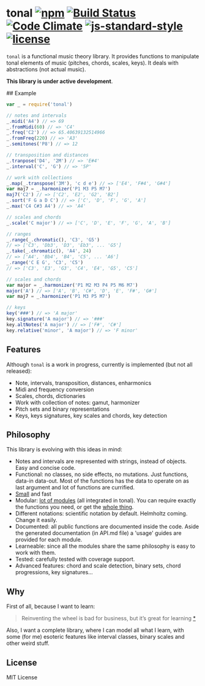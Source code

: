 # tonal [![npm](https://img.shields.io/npm/v/_.svg)](https://www.npmjs.com/package/tonal) [![Build Status](https://travis-ci.org/danigb/_.svg?branch=master)](https://travis-ci.org/danigb/tonal) [![Code Climate](https://codeclimate.com/github/danigb/tonal/badges/gpa.svg)](https://codeclimate.com/github/danigb/tonal) [![js-standard-style](https://img.shields.io/badge/code%20style-standard-brightgreen.svg?style=flat)](https://github.com/feross/standard) [![license](https://img.shields.io/npm/l/_.svg)](https://www.npmjs.com/package/tonal)

`tonal` is a functional music theory library. It provides functions to manipulate tonal elements of music (pitches, chords, scales, keys). It deals with abstractions (not actual music).

__This library is under active development__.

## Example

```js
var _ = require('tonal')

// notes and intervals
_.midi('A4') // => 69
_.fromMidi(60) // => 'C4'
_.freq('C2') // => 65.40639132514966
_.fromFreq(220) // => 'A3'
_.semitones('P8') // => 12

// transposition and distances
_.tranpose('D4', '2M') // => 'E#4'
_.interval('C', 'G') // => '5P'

// work with collections
_.map(_.transpose('3M'), 'c d e') // => ['E4', 'F#4', 'G#4']
var maj7 = _.harmonizer('P1 M3 P5 M7')
maj7('C2') // => ['C2', 'E2', 'G2', 'B2']
_.sort('F G a D C') // => ['C', 'D', 'F', 'G', 'A']
_.max('C4 C#3 A4') // => 'A4'

// scales and chords
_.scale('C major') // => ['C', 'D', 'E', 'F', 'G', 'A', 'B']

// ranges
_.range(_.chromatic(), 'C3', 'G5')
// => ['C3', 'Db3', 'D3', 'Eb3', ... 'G5']
_.take(_.chromatic(), 'A4', 24)
// => ['A4', 'Bb4', 'B4', 'C5', ... 'A6']
_.range('C E G', 'C3', 'C5')
// => ['C3', 'E3', 'G3', 'C4', 'E4', 'G5', 'C5']

// scales and chords
var major = _.harmonizer('P1 M2 M3 P4 P5 M6 M7')
major('A') // => ['A', 'B', 'C#', 'D', 'E', 'F#', 'G#']
var maj7 = _.harmonizer('P1 M3 P5 M7')

// keys
key('###') // => 'A major'
key.signature('A major') // => '###'
key.altNotes('A major') // => ['F#', 'C#']
key.relative('minor', 'A major') // => 'F minor'
```

## Features

Although `tonal` is a work in progress, currently is implemented (but not all released):

- Note, intervals, transposition, distances, enharmonics
- Midi and frequency conversion
- Scales, chords, dictionaries
- Work with collection of notes: gamut, harmonizer
- Pitch sets and binary representations
- Keys, keys signatures, key scales and chords, key detection

## Philosophy

This library is evolving with this ideas in mind:

- Notes and intervals are represented with strings, instead of objects. Easy and concise code.
- Functional: no classes, no side effects, no mutations. Just functions, data-in data-out. Most of the functions has the data to operate on as last argument and lot of functions are currified.
- [Small](https://rawgit.com/danigb/tonal/master/dist/disc.html) and fast
- Modular: [lot of modules](https://www.npmjs.com/browse/keyword/tonal) (all integrated in tonal). You can require exactly the functions you need, or get the [whole thing](https://www.npmjs.com/package/tonal).
- Different notations: scientific notation by default. Helmholtz coming. Change it easily.
- Documented: all public functions are documented inside the code. Aside the generated documentation (in API.md file) a 'usage' guides are provided for each module.
- Learneable: since all the modules share the same philosophy is easy to work with them.
- Tested: carefully tested with coverage support.
- Advanced features: chord and scale detection, binary sets, chord progressions, key signatures...

## Why

First of all, because I want to learn:

> Reinventing the wheel is bad for business, but it’s great for learning
[*](http://philipwalton.com/articles/how-to-become-a-great-front-end-engineer)

Also, I want a complete library, where I can model all what I learn, with some (for me) esoteric features like interval classes, binary scales and other weird stuff.

## License

MIT License
